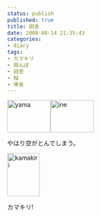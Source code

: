 ```yaml
---
status: publish
published: true
title: 田舎
date: 2008-08-14 21:35:43
categories:
- diary
tags:
- カマキリ
- 田んぼ
- 田舎
- 稲
- 帰省
---
```

<a title="yama by jun1456, on Flickr" href="http://www.flickr.com/photos/jun_/2762634978/"><img src="http://farm4.static.flickr.com/3263/2762634978_0b8a0b84e6_t.jpg" alt="yama" width="100" height="75" /></a><a title="ine by jun1456, on Flickr" href="http://www.flickr.com/photos/jun_/2761789537/"><img src="http://farm4.static.flickr.com/3154/2761789537_935c4fef14_t.jpg" alt="ine" width="100" height="75" /></a>

やはり空がとんでしまう。

<a title="kamakiri by jun1456, on Flickr" href="http://www.flickr.com/photos/jun_/2762634930/"><img src="http://farm4.static.flickr.com/3072/2762634930_1aa89646ea_t.jpg" alt="kamakiri" width="75" height="100" /></a>

カマキリ!
